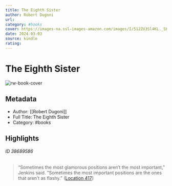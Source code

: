 ```yaml
---
title: The Eighth Sister
author: Robert Dugoni
url: 
category: #books
cover: https://images-na.ssl-images-amazon.com/images/I/512ZU3Sl4KL._SL200_.jpg
date: 2024-03-03
source: kindle
rating:
---
```

# The Eighth Sister

![rw-book-cover](https://images-na.ssl-images-amazon.com/images/I/512ZU3Sl4KL._SL200_.jpg)

## Metadata
- Author: [[Robert Dugoni]]
- Full Title: The Eighth Sister
- Category: #books

## Highlights
###### ID 38689586
> “Sometimes the most glamorous positions aren’t the most important,” Jenkins said. “Sometimes the most important positions are the ones that aren’t as flashy.” ([Location 417](https://readwise.io/to_kindle?action=open&asin=B07D6PZ6P1&location=417))
    
